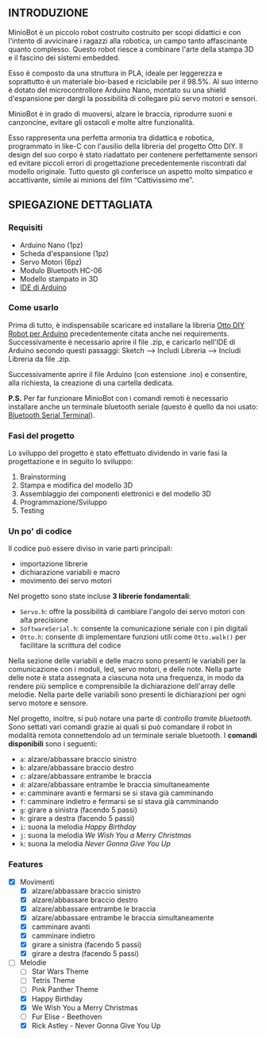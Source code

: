 ## INTRODUZIONE
MinioBot è un piccolo robot costruito costruito per scopi didattici e con l'intento di avvicinare i ragazzi alla robotica, un campo tanto affascinante quanto complesso.
Questo robot riesce a combinare l'arte della stampa 3D e il fascino dei sistemi embedded.

Esso è composto da una struttura in PLA, ideale per leggerezza e soprattutto è un materiale bio-based e riciclabile per il 98.5%. Al suo interno è dotato del microcontrollore Arduino Nano, montato su una shield d'espansione per dargli la possibilità di collegare più servo motori e sensori.

MinioBot è in grado di muoversi, alzare le braccia, riprodurre suoni e canzoncine, evitare gli ostacoli e molte altre funzionalità.

Esso rappresenta una perfetta armonia tra didattica e robotica, programmato in like-C con l'ausilio della libreria del progetto Otto DIY.
Il design del suo corpo è stato riadattato per contenere perfettamente sensori ed evitare piccoli errori di progettazione precedentemente riscontrati dal modello originale.
Tutto questo gli conferisce un aspetto molto simpatico e accattivante, simile ai minions del film “Cattivissimo me”.



## SPIEGAZIONE DETTAGLIATA

### Requisiti
- Arduino Nano (1pz)
- Scheda d'espansione (1pz)
- Servo Motori (6pz)
- Modulo Bluetooth HC-06
- Modello stampato in 3D
- [IDE di Arduino](https://www.arduino.cc/en/software)

### Come usarlo
Prima di tutto, è indispensabile scaricare ed installare la libreria [Otto DIY Robot per Arduino](https://github.com/OttoDIY/OttoDIYLib) precedentemente citata anche nei requirements. Successivamente è necessario aprire il file .zip, e caricarlo nell'IDE di Arduino secondo questi passaggi: Sketch --> Includi Libreria --> Includi Libreria da file .zip.

Successivamente aprire il file Arduino (con estensione .ino) e consentire, alla richiesta, la creazione di una cartella dedicata.

**P.S.** Per far funzionare MinioBot con i comandi remoti è necessario installare anche un terminale bluetooth seriale (questo è quello da noi usato: [Bluetooth Serial Terminal](https://apps.microsoft.com/detail/9wzdncrdfst8?ocid=pdpshare&hl=en-us&gl=US)).

### Fasi del progetto
Lo sviluppo del progetto è stato effettuato dividendo in varie fasi la progettazione e in seguito lo sviluppo:
1. Brainstorming
2. Stampa e modifica del modello 3D
3. Assemblaggio dei componenti elettronici e del modello 3D
4. Programmazione/Sviluppo
5. Testing

### Un po' di codice
Il codice può essere diviso in varie parti principali:
- importazione librerie
- dichiarazione variabili e macro
- movimento dei servo motori

Nel progetto sono state incluse **3 librerie fondamentali**:
- `Servo.h`: offre la possibilità di cambiare l'angolo dei servo motori con alta precisione
- `SoftwareSerial.h`: consente la comunicazione seriale con i pin digitali
- `Otto.h`: consente di implementare funzioni utili come `Otto.walk()` per facilitare la scrittura del codice

Nella sezione delle variabili e delle macro sono presenti le variabili per la comunicazione con i moduli, led, servo motori, e delle note.
Nella parte delle note è stata assegnata a ciascuna nota una frequenza, in modo da rendere più semplice e comprensibile la dichiarazione dell'array delle melodie.
Nella parte delle variabili sono presenti le dichiarazioni per ogni servo motore e sensore.

Nel progetto, inoltre, si può notare una parte di *controllo tramite bluetooth*. Sono settati vari comandi grazie ai quali si può comandare il robot in modalità remota connettendolo ad un terminale seriale bluetooth. I **comandi disponibili** sono i seguenti:
- `a`: alzare/abbassare braccio sinistro
- `b`: alzare/abbassare braccio destro
- `c`: alzare/abbassare entrambe le braccia
- `d`: alzare/abbassare entrambe le braccia simultaneamente
- `e`: camminare avanti e fermarsi se si stava già camminando
- `f`: camminare indietro e fermarsi se si stava già camminando
- `g`: girare a sinistra (facendo 5 passi)
- `h`: girare a destra (facendo 5 passi)
- `i`: suona la melodia *Happy Birthday*
- `j`: suona la melodia *We Wish You a Merry Christmas*
- `k`: suona la melodia *Never Gonna Give You Up*

### Features
- [x] Movimenti
	- [x] alzare/abbassare braccio sinistro
	- [x] alzare/abbassare braccio destro
	- [x] alzare/abbassare entrambe le braccia
	- [x] alzare/abbassare entrambe le braccia simultaneamente
	- [x] camminare avanti
	- [x] camminare indietro
	- [x] girare a sinistra (facendo 5 passi)
	- [x] girare a destra (facendo 5 passi)
- [ ] Melodie
	- [ ] Star Wars Theme
	- [ ] Tetris Theme
	- [ ] Pink Panther Theme
	- [x] Happy Birthday
	- [x] We Wish You a Merry Christmas
	- [ ] Fur Elise - Beethoven
	- [x] Rick Astley - Never Gonna Give You Up